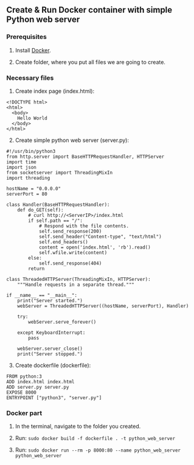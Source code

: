 ## Create & Run Docker container with simple Python web server

### Prerequisites

1. Install [Docker](https://www.docker.com).

2. Create folder, where you put all files we are going to create.


### Necessary files

1. Create index page (index.html):
  ```
  <!DOCTYPE html>
  <html>
    <body>
      Hello World
    </body>
  </html>
  ```
  
2. Create simple python web server (server.py):
  ```
  #!/usr/bin/python3
  from http.server import BaseHTTPRequestHandler, HTTPServer
  import time
  import json
  from socketserver import ThreadingMixIn
  import threading
  
  hostName = "0.0.0.0"
  serverPort = 80
  
  class Handler(BaseHTTPRequestHandler):
      def do_GET(self):
          # curl http://<ServerIP>/index.html
          if self.path == "/":
              # Respond with the file contents.
              self.send_response(200)
              self.send_header("Content-type", "text/html")
              self.end_headers()
              content = open('index.html', 'rb').read()
              self.wfile.write(content)
          else:
              self.send_response(404)
          return
          
  class ThreadedHTTPServer(ThreadingMixIn, HTTPServer):
      """Handle requests in a separate thread."""
      
  if __name__ == "__main__":
      print("Server started.")
      webServer = ThreadedHTTPServer((hostName, serverPort), Handler)
      
      try:
          webServer.serve_forever()
          
      except KeyboardInterrupt:
          pass
          
      webServer.server_close()
      print("Server stopped.")
  ```

3. Create dockerfile (dockerfile):
  ```
  FROM python:3
  ADD index.html index.html
  ADD server.py server.py
  EXPOSE 8000
  ENTRYPOINT ["python3", "server.py"]
  ```
 
### Docker part
 
1. In the terminal, navigate to the folder you created.

2. Run: ``sudo docker build -f dockerfile . -t python_web_server``
 
3. Run: ``sudo docker run --rm -p 8000:80 --name python_web_server python_web_server``
